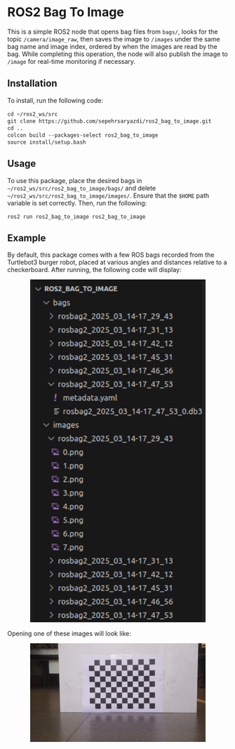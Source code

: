 # ROS2 Bag To Image

This is a simple ROS2 node that opens bag files from `bags/`, looks for the topic `/camera/image_raw`, then saves the image to `/images` under the same bag name and image index, ordered by when the images are read by the bag. While completing this operation, the node will also publish the image to `/image` for real-time monitoring if necessary.

## Installation

To install, run the following code:

```
cd ~/ros2_ws/src
git clone https://github.com/sepehrsaryazdi/ros2_bag_to_image.git
cd ..
colcon build --packages-select ros2_bag_to_image
source install/setup.bash
```

## Usage

To use this package, place the desired bags in `~/ros2_ws/src/ros2_bag_to_image/bags/` and delete `~/ros2_ws/src/ros2_bag_to_image/images/`. Ensure that the `$HOME` path variable is set correctly. Then, run the following:

```
ros2 run ros2_bag_to_image ros2_bag_to_image
```

## Example

By default, this package comes with a few ROS bags recorded from the Turtlebot3 burger robot, placed at various angles and distances relative to a checkerboard. After running, the following code will display:

<p align="center">
<img src="readme_pictures/ros2_image_files.png" width="400">
</p>

Opening one of these images will look like:

<p align="center">
<img src="readme_pictures/3.png" width="400">
</p>

